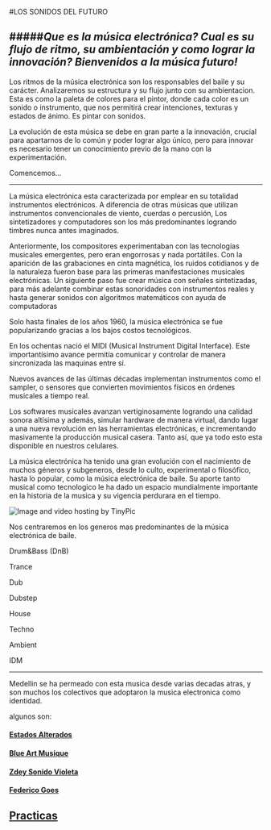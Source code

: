 #LOS SONIDOS DEL FUTURO

#####*Que es la música electrónica? Cual es su flujo de ritmo, su ambientación y como lograr la innovación? Bienvenidos a la música futuro!*
----



Los ritmos de la música electrónica son los responsables del baile y su carácter.
Analizaremos su estructura y su flujo junto con su ambientacion. Esta es como la paleta de colores para el pintor, donde cada color es un sonido o instrumento, que nos permitirá crear intenciones, texturas y estados de ánimo. Es pintar con sonidos.

La evolución de esta música se debe en gran parte a la innovación, crucial para apartarnos de lo común y poder lograr algo único, pero para innovar es necesario tener un conocimiento previo de la mano con la experimentación.


Comencemos...


----



 
La música electrónica esta caracterizada por emplear en su totalidad instrumentos electrónicos. A diferencia de otras músicas que utilizan instrumentos convencionales de viento, cuerdas o percusión,
Los sintetizadores y computadores son los más predominantes logrando timbres nunca antes imaginados.


Anteriormente, los compositores experimentaban con las tecnologías musicales  emergentes, pero eran engorrosas y nada portátiles.
Con la aparición de las  grabaciones en cinta magnética, los ruidos cotidianos y de la naturaleza  fueron base para las primeras manifestaciones musicales electrónicas.
Un siguiente paso fue crear música con señales sintetizadas, para más adelante combinar estas sonoridades con instrumentos reales y hasta generar sonidos con algoritmos matemáticos  con ayuda de computadoras



Solo hasta finales de los años 1960, la música electrónica se fue popularizando gracias a los bajos costos tecnológicos.


En los ochentas nació el MIDI (Musical Instrument Digital Interface). Este importantísimo avance permitía comunicar y controlar de manera sincronizada las maquinas entre sí.

Nuevos avances de las últimas décadas implementan instrumentos como el sampler, o sensores que convierten movimientos físicos en órdenes musicales a tiempo real.


Los softwares musicales avanzan vertiginosamente logrando una calidad sonora altísima y además, simular hardware de manera virtual, dando lugar a una nueva revolución en las herramientas electrónicas, e incrementando masivamente la producción musical casera. Tanto así, que ya todo esto esta disponible en nuestros celulares.



La música electrónica ha tenido una gran evolución con el nacimiento de muchos géneros y subgeneros, desde lo culto, experimental o filosófico, hasta lo popular, como la música electrónica de baile.
Su aporte tanto musical como tecnologico le ha dado un espacio mundialmente importante en la historia de la musica y su vigencia perdurara en el tiempo.



<img src="http://i57.tinypic.com/2qwzmkp.jpg" border="0" alt="Image and video hosting by TinyPic"></a>


Nos centraremos en los generos mas predominantes de la música electrónica de baile.

Drum&Bass (DnB)

Trance

Dub

Dubstep

House

Techno

Ambient

IDM

---------






Medellin se ha permeado con esta musica desde varias decadas atras, y son muchos los colectivos que adoptaron la musica electronica como identidad.

algunos son:

#### [Estados Alterados](https://www.facebook.com/EstadosAlterados?fref=ts)

#### [Blue Art Musique](https://www.facebook.com/blueartmusique?fref=ts)

#### [Zdey Sonido Violeta](https://www.facebook.com/ZDEYSONIDOVIOLETA?fref=ts)

#### [Federico Goes](https://www.facebook.com/federico.goes.3?fref=ts)




## [Practicas](practicas.md)







